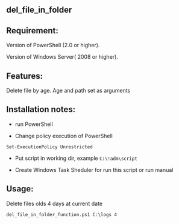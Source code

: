 del_file_in_folder
--------------

Requirement:
--------------
Version of PowerShell (2.0 or higher).

Version of Windows Server( 2008 or higher).

Features:
----------

Delete file by age.
Age and path set as arguments

Installation notes:
-------------------
- run PowerShell

- Change policy execution of PowerShell
```
Set-ExecutionPolicy Unrestricted
```

- Put script in working dir, example `C:\!adm\script`

- Create Windows Task Sheduler for run this script or run manual

Usage:
----------

Delete files olds 4 days at current date

`
del_file_in_folder_function.ps1 C:\logs 4
`